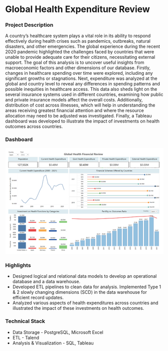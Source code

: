 # Global Health Expenditure Review 

### Project Description

A country’s healthcare system plays a vital role in its ability to respond effectively during health crises such as pandemics, outbreaks, natural disasters, and other emergencies. The global experience during the recent 2020 pandemic highlighted the challenges faced by countries that were unable to provide adequate care for their citizens, necessitating external support. The goal of this analysis is to uncover useful insights from macroeconomic factors and other dimensions of our database. Firstly, changes in healthcare spending over time were explored, including any significant growths or stagnations. Next, expenditure was analyzed at the global and country level to reveal any differences in spending patterns and possible inequities in healthcare access. This data also sheds light on the several insurance systems used in different countries, examining how public and private insurance models affect the overall costs. Additionally, distribution of cost across illnesses, which will help in understanding the areas receiving greatest financial attention and where the resource allocation may need to be adjusted was investigated. Finally, a Tableau dashboard was developed to illustrate the impact of investments on health outcomes across countries.

### Dashboard

![alt text](https://github.com/stuti04/Global-Health-Expenditure-Review/blob/main/ghe_dashboard.png)

### Highlights

* Designed logical and relational data models to develop an operational database and a data warehouse.
* Developed ETL pipelines to clean data for analysis. Implemented Type 1 & 2 slowly changing dimensions (SCD) in the data warehouse for efficient record updates.
* Analyzed various aspects of health expenditures across countries and illustrated the impact of these investments on health outcomes. 

### Technical Stack

* Data Storage - PostgreSQL, Microsoft Excel
* ETL - Talend
* Analysis & Visualization - SQL, Tableau

